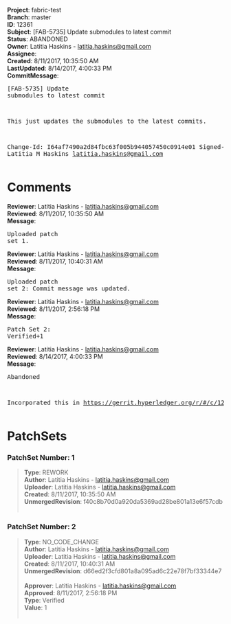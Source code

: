<strong>Project</strong>: fabric-test<br><strong>Branch</strong>: master<br><strong>ID</strong>: 12361<br><strong>Subject</strong>: [FAB-5735] Update submodules to latest commit<br><strong>Status</strong>: ABANDONED<br><strong>Owner</strong>: Latitia Haskins - latitia.haskins@gmail.com<br><strong>Assignee</strong>:<br><strong>Created</strong>: 8/11/2017, 10:35:50 AM<br><strong>LastUpdated</strong>: 8/14/2017, 4:00:33 PM<br><strong>CommitMessage</strong>:<br><pre>[FAB-5735] Update submodules to latest commit

This just updates the submodules to the latest commits.

Change-Id: I64af7490a2d84fbc63f005b944057450c0914e01
Signed-off-by: Latitia M Haskins <latitia.haskins@gmail.com>
</pre><h1>Comments</h1><strong>Reviewer</strong>: Latitia Haskins - latitia.haskins@gmail.com<br><strong>Reviewed</strong>: 8/11/2017, 10:35:50 AM<br><strong>Message</strong>: <pre>Uploaded patch set 1.</pre><strong>Reviewer</strong>: Latitia Haskins - latitia.haskins@gmail.com<br><strong>Reviewed</strong>: 8/11/2017, 10:40:31 AM<br><strong>Message</strong>: <pre>Uploaded patch set 2: Commit message was updated.</pre><strong>Reviewer</strong>: Latitia Haskins - latitia.haskins@gmail.com<br><strong>Reviewed</strong>: 8/11/2017, 2:56:18 PM<br><strong>Message</strong>: <pre>Patch Set 2: Verified+1</pre><strong>Reviewer</strong>: Latitia Haskins - latitia.haskins@gmail.com<br><strong>Reviewed</strong>: 8/14/2017, 4:00:33 PM<br><strong>Message</strong>: <pre>Abandoned

Incorporated this in https://gerrit.hyperledger.org/r/#/c/12259/</pre><h1>PatchSets</h1><h3>PatchSet Number: 1</h3><blockquote><strong>Type</strong>: REWORK<br><strong>Author</strong>: Latitia Haskins - latitia.haskins@gmail.com<br><strong>Uploader</strong>: Latitia Haskins - latitia.haskins@gmail.com<br><strong>Created</strong>: 8/11/2017, 10:35:50 AM<br><strong>UnmergedRevision</strong>: f40c8b70d0a920da5369ad28be801a13e6f57cdb<br><br></blockquote><h3>PatchSet Number: 2</h3><blockquote><strong>Type</strong>: NO_CODE_CHANGE<br><strong>Author</strong>: Latitia Haskins - latitia.haskins@gmail.com<br><strong>Uploader</strong>: Latitia Haskins - latitia.haskins@gmail.com<br><strong>Created</strong>: 8/11/2017, 10:40:31 AM<br><strong>UnmergedRevision</strong>: d66ed2f3cfd801a8a095ad6c22e78f7bf33344e7<br><br><strong>Approver</strong>: Latitia Haskins - latitia.haskins@gmail.com<br><strong>Approved</strong>: 8/11/2017, 2:56:18 PM<br><strong>Type</strong>: Verified<br><strong>Value</strong>: 1<br><br></blockquote>